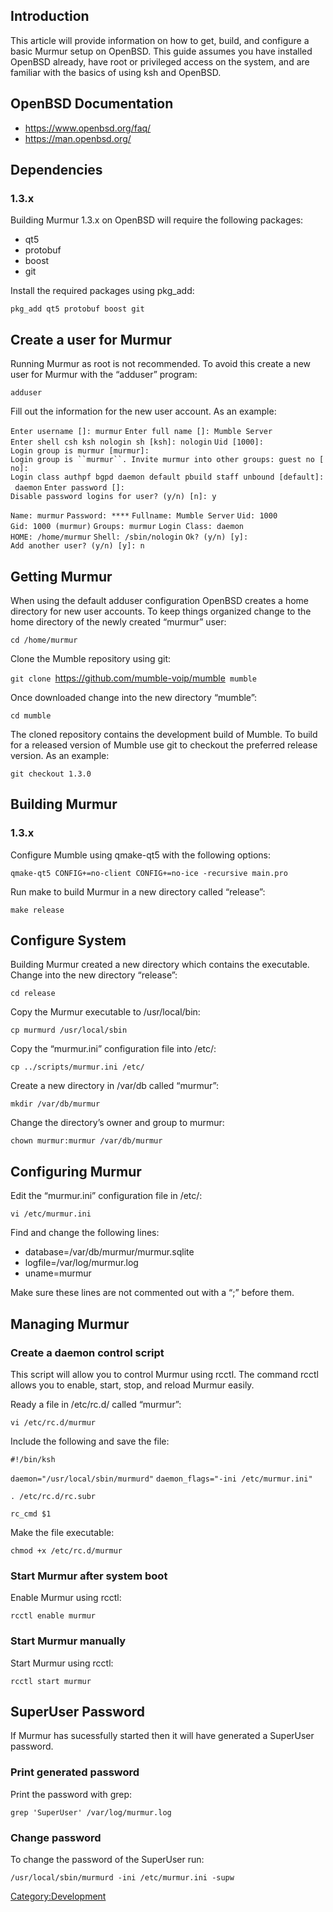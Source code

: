 ## Introduction

This article will provide information on how to get, build, and
configure a basic Murmur setup on OpenBSD. This guide assumes you have
installed OpenBSD already, have root or privileged access on the system,
and are familiar with the basics of using ksh and OpenBSD.

## OpenBSD Documentation

  - <https://www.openbsd.org/faq/>
  - <https://man.openbsd.org/>

## Dependencies

### 1.3.x

Building Murmur 1.3.x on OpenBSD will require the following packages:

  - qt5
  - protobuf
  - boost
  - git

Install the required packages using pkg_add:

`pkg_add qt5 protobuf boost git`

## Create a user for Murmur

Running Murmur as root is not recommended. To avoid this create a new
user for Murmur with the “adduser” program:

`adduser`

Fill out the information for the new user account. As an example:

`Enter username []: murmur`
`Enter full name []: Mumble Server`
`Enter shell csh ksh nologin sh [ksh]: nologin`
`Uid [1000]: `
`Login group is murmur [murmur]:`
`Login group is ``murmur``. Invite murmur into other groups: guest no [no]:`
`Login class authpf bgpd daemon default pbuild staff unbound [default]: daemon`
`Enter password []:`
`Disable password logins for user? (y/n) [n]: y`

`Name: murmur`
`Password: ****`
`Fullname: Mumble Server`
`Uid: 1000`
`Gid: 1000 (murmur)`
`Groups: murmur`
`Login Class: daemon`
`HOME: /home/murmur`
`Shell: /sbin/nologin`
`Ok? (y/n) [y]:`
`Add another user? (y/n) [y]: n`

## Getting Murmur

When using the default adduser configuration OpenBSD creates a home
directory for new user accounts. To keep things organized change to the
home directory of the newly created “murmur” user:

`cd /home/murmur`

Clone the Mumble repository using git:

`git clone `<https://github.com/mumble-voip/mumble>` mumble`

Once downloaded change into the new directory “mumble”:

`cd mumble`

The cloned repository contains the development build of Mumble. To build
for a released version of Mumble use git to checkout the preferred
release version. As an example:

`git checkout 1.3.0`

## Building Murmur

### 1.3.x

Configure Mumble using qmake-qt5 with the following options:

`qmake-qt5 CONFIG+=no-client CONFIG+=no-ice -recursive main.pro`

Run make to build Murmur in a new directory called “release”:

`make release`

## Configure System

Building Murmur created a new directory which contains the executable.
Change into the new directory “release”:

`cd release`

Copy the Murmur executable to /usr/local/bin:

`cp murmurd /usr/local/sbin `

Copy the “murmur.ini” configuration file into /etc/:

`cp ../scripts/murmur.ini /etc/`

Create a new directory in /var/db called “murmur”:

`mkdir /var/db/murmur`

Change the directory’s owner and group to murmur:

`chown murmur:murmur /var/db/murmur`

## Configuring Murmur

Edit the “murmur.ini” configuration file in /etc/:

`vi /etc/murmur.ini`

Find and change the following lines:

  - database=/var/db/murmur/murmur.sqlite
  - logfile=/var/log/murmur.log
  - uname=murmur

Make sure these lines are not commented out with a “;” before them.

## Managing Murmur

### Create a daemon control script

This script will allow you to control Murmur using rcctl. The command
rcctl allows you to enable, start, stop, and reload Murmur easily.

Ready a file in /etc/rc.d/ called “murmur”:

`vi /etc/rc.d/murmur`

Include the following and save the file:

`#!/bin/ksh`

`daemon="/usr/local/sbin/murmurd"`
`daemon_flags="-ini /etc/murmur.ini"`

`. /etc/rc.d/rc.subr`

`rc_cmd $1`

Make the file executable:

`chmod +x /etc/rc.d/murmur`

### Start Murmur after system boot

Enable Murmur using rcctl:

`rcctl enable murmur`

### Start Murmur manually

Start Murmur using rcctl:

`rcctl start murmur`

## SuperUser Password

If Murmur has sucessfully started then it will have generated a
SuperUser password.

### Print generated password

Print the password with grep:

`grep 'SuperUser' /var/log/murmur.log`

### Change password

To change the password of the SuperUser run:

`/usr/local/sbin/murmurd -ini /etc/murmur.ini -supw `<password>

[Category:Development](Category:Development "wikilink")